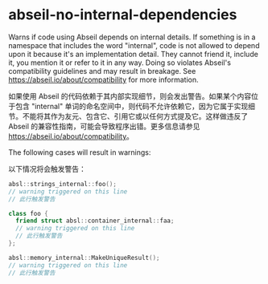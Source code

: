 # abseil-no-internal-dependencies

Warns if code using Abseil depends on internal details. If something is in a namespace that includes the word "internal", code is not allowed to depend upon it because it's an implementation detail. They cannot friend it, include it, you mention it or refer to it in any way. Doing so violates Abseil's compatibility guidelines and may result in breakage. See <https://abseil.io/about/compatibility> for more information.

如果使用 Abseil 的代码依赖于其内部实现细节，则会发出警告。如果某个内容位于包含 "internal" 单词的命名空间中，则代码不允许依赖它，因为它属于实现细节。不能将其作为友元、包含它、引用它或以任何方式提及它。这样做违反了 Abseil 的兼容性指南，可能会导致程序出错。更多信息请参见 <https://abseil.io/about/compatibility>。

The following cases will result in warnings:

以下情况将会触发警告：

```c++
absl::strings_internal::foo();
// warning triggered on this line
// 此行触发警告

class foo {
  friend struct absl::container_internal::faa;
  // warning triggered on this line
  // 此行触发警告
};

absl::memory_internal::MakeUniqueResult();
// warning triggered on this line
// 此行触发警告
```
